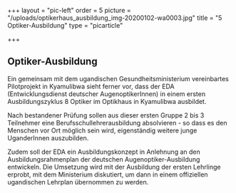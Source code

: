 +++
layout = "pic-left"
order = 5
picture = "/uploads/optikerhaus_ausbildung_img-20200102-wa0003.jpg"
title = "5 Optiker-Ausbildung"
type = "picarticle"

+++
## Optiker-Ausbildung

Ein gemeinsam mit dem ugandischen Gesundheitsministerium vereinbartes Pilotprojekt in Kyamulibwa sieht ferner vor, dass der EDA (Entwicklungsdienst deutscher AugenoptikerInnen) in einem ersten Ausbildungszyklus 8 Optiker im Optikhaus in Kyamulibwa ausbildet. 

Nach bestandener Prüfung sollen aus dieser ersten Gruppe 2 bis 3 Teilnehmer eine Berufsschullehrerausbildung absolvieren - so dass es den Menschen vor Ort möglich sein wird, eigenständig weitere junge UganderInnen auszubilden. 

Zudem soll der EDA ein Ausbildungskonzept in Anlehnung an den Ausbildungsrahmenplan der deutschen Augenoptiker-Ausbildung entwickeln. Die Umsetzung wird mit der Ausbildung der ersten Lehrlinge erprobt, mit dem Ministerium diskutiert, um dann in einem offiziellen ugandischen Lehrplan übernommen zu werden. 